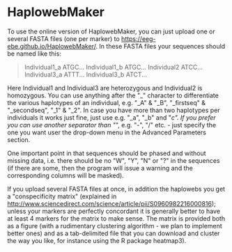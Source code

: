 # HaplowebMaker

To use the online version of HaplowebMaker, you can just upload one or several FASTA files (one per marker) to https://eeg-ebe.github.io/HaplowebMaker/. In these FASTA files your sequences should be named like this:
>Individual1_a
ATGC...
>Individual1_b
ATGC...
>Individual2
ATCC...
>Individual3_a
ATTT...
>Individual3_b
ATCT...

Here Individual1 and Individual3 are heterozygous and Individual2 is homozygous. You can use anything after the "_" character to differentiate the various haplotypes of an individual, e.g. "_A" & "_B", "_firstseq" & "_secondseq", "_1" & "_2". In case you have more than two haplotypes per individuals it works just fine, just use e.g. "_a", "_b" and "_c". If you prefer you can use another separator than "_", e.g. "-", "/" etc. - just specify the one you want user the drop-down menu in the Advanced Parameters section.

One important point in that sequences should be phased and without missing data, i.e. there should be no "W", "Y", "N" or "?" in the sequences (if there are some, then the program will issue a warning and the corresponding columns will be masked).

If you upload several FASTA files at once, in addition the haplowebs you get a "conspecificity matrix" (explained in http://www.sciencedirect.com/science/article/pii/S0960982216000816); unless your markers are perfectly concordant it is generally better to have at least 4 markers for the matrix to make sense. The matrix is provided both as a figure (with a rudimentary clustering algorithm - we plan to implement better ones) and as a tab-delimited file that you can download and cluster the way you like, for instance using the R package heatmap3).


